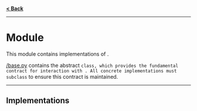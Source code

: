 [**< Back**](../README.md)

---

#  Module

This module contains implementations of .

[/base.py](./base.py) contains the abstract `` class, which provides the fundamental contract for interaction with . All concrete implementations must subclass `` to ensure this contract is maintained.

---

## Implementations

### 


